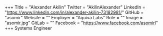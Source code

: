 +++
Title = "Alexander Akilin"
Twitter = "AkilinAlexander"
LinkedIn = "https://www.linkedin.com/in/alexander-akilin-73182981/"
GitHub = "asomir"
Website = ""
Employer = "Aquiva Labs"
Role = ""
Image = "asomir.jpg"
GitLab = ""
Facebook = "https://www.facebook.com/asomirl"
+++
Systems Engineer